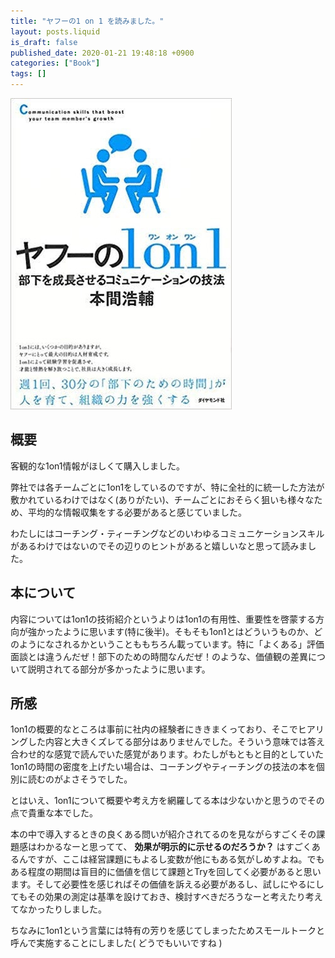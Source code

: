 ```yaml
---
title: "ヤフーの1 on 1 を読みました。"
layout: posts.liquid
is_draft: false
published_date: 2020-01-21 19:48:18 +0900
categories: ["Book"]
tags: []
---
```


![](/public/images/2020/01/img_9470.jpg)
## 概要
客観的な1on1情報がほしくて購入しました。

弊社では各チームごとに1on1をしているのですが、特に全社的に統一した方法が敷かれているわけではなく(ありがたい)、チームごとにおそらく狙いも様々なため、平均的な情報収集をする必要があると感じていました。

わたしにはコーチング・ティーチングなどのいわゆるコミュニケーションスキルがあるわけではないのでその辺りのヒントがあると嬉しいなと思って読みました。

## 本について
内容については1on1の技術紹介というよりは1on1の有用性、重要性を啓蒙する方向が強かったように思います(特に後半)。そもそも1on1とはどういうものか、どのようになされるかということももちろん載っています。特に「よくある」評価面談とは違うんだぜ！部下のための時間なんだぜ！のような、価値観の差異について説明されてる部分が多かったように思います。

## 所感
1on1の概要的なところは事前に社内の経験者にききまくっており、そこでヒアリングした内容と大きくズレてる部分はありませんでした。そういう意味では答え合わせ的な感覚で読んでいた感覚があります。わたしがもともと目的としていた1on1の時間の密度を上げたい場合は、コーチングやティーチングの技法の本を個別に読むのがよさそうでした。

とはいえ、1on1について概要や考え方を網羅してる本は少ないかと思うのでその点で貴重な本でした。

本の中で導入するときの良くある問いが紹介されてるのを見ながらすごくその課題感はわかるなーと思ってて、 **効果が明示的に示せるのだろうか？** はすごくあるんですが、ここは経営課題にもよるし変数が他にもある気がしめすよね。でもある程度の期間は盲目的に価値を信じて課題とTryを回してく必要があると思います。そして必要性を感じればその価値を訴える必要があるし、試しにやるにしてもその効果の測定は基準を設けておき、検討すべきだろうなーと考えたり考えてなかったりしました。

ちなみに1on1という言葉には特有の芳りを感じてしまったためスモールトークと呼んで実施することにしました( どうでもいいですね )


